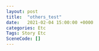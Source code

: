 ```yaml
---
layout: post
title:  "others_test"
date:   2021-02-04 15:00:00 +0000
categories: Etc
Tags: Story Etc
SceneCode: []
---
```

